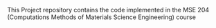 This Project repository contains the code implemented in the MSE 204 (Computations Methods of Materials Science Engineering) course
